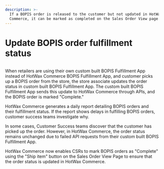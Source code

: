 ```yaml
---
description: >-
  If a BOPIS order is released to the customer but not updated in HotWax
  Commerce, it can be marked as completed on the Sales Order View page.
---
```


# Update BOPIS order fulfillment status

<figure><img src="https://www.hotwax.co/hubfs/Product%20Updates%20and%20Release%20Notes/2022/September%202022/Product%20Updates/Feature%20image/Ship%20items-3.png" alt=""><figcaption></figcaption></figure>

When retailers are using their own custom built BOPIS Fulfillment App instead of HotWax Commerce BOPIS Fulfillment App, and customer picks up a BOPIS order from the store, the store associate updates the order status in custom built BOPIS Fulfillment App. The custom built BOPIS Fulfillment App sends this update to HotWax Commerce through APIs, and the BOPIS order is marked "Complete."

HotWax Commerce generates a daily report detailing BOPIS orders and their fulfillment status. If the report shows delays in fulfilling BOPIS orders, customer success teams investigate why.

In some cases, Customer Success teams discover that the customer has picked up the order. However, in HotWax Commerce, the order status remains unchanged due to failed API requests from their custom built BOPIS Fulfillment App.

HotWax Commerce now enables CSRs to mark BOPIS orders as "Complete" using the "Ship item" button on the Sales Order View Page to ensure that the order status is updated in HotWax Commerce.
